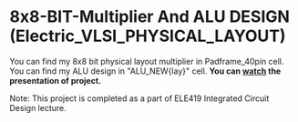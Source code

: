 # 8x8-BIT-Multiplier And ALU DESIGN (Electric_VLSI_PHYSICAL_LAYOUT)

You can find my 8x8 bit physical layout multiplier in Padframe_40pin cell.
You can find my ALU design in "ALU_NEW{lay}" cell.
****You can [watch](https://www.youtube.com/watch?v=drUsiEBZNgc) the presentation of project.****

Note: This project is completed as a part of ELE419	Integrated Circuit Design lecture.
